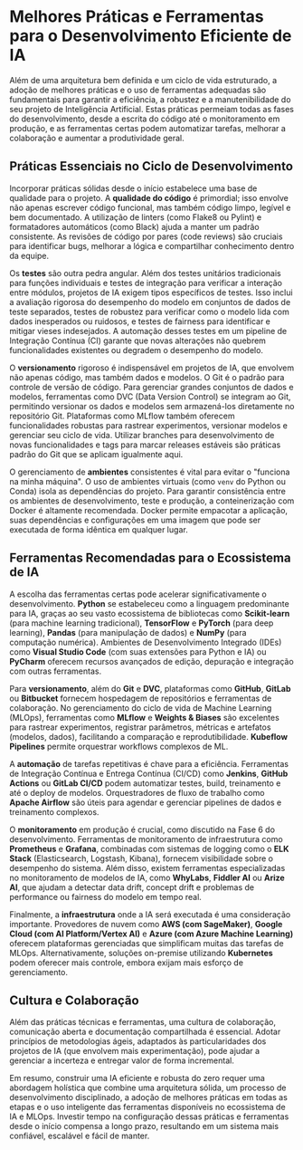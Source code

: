 # Melhores Práticas e Ferramentas para o Desenvolvimento Eficiente de IA

Além de uma arquitetura bem definida e um ciclo de vida estruturado, a adoção de melhores práticas e o uso de ferramentas adequadas são fundamentais para garantir a eficiência, a robustez e a manutenibilidade do seu projeto de Inteligência Artificial. Estas práticas permeiam todas as fases do desenvolvimento, desde a escrita do código até o monitoramento em produção, e as ferramentas certas podem automatizar tarefas, melhorar a colaboração e aumentar a produtividade geral.

## Práticas Essenciais no Ciclo de Desenvolvimento

Incorporar práticas sólidas desde o início estabelece uma base de qualidade para o projeto. A **qualidade do código** é primordial; isso envolve não apenas escrever código funcional, mas também código limpo, legível e bem documentado. A utilização de linters (como Flake8 ou Pylint) e formatadores automáticos (como Black) ajuda a manter um padrão consistente. As revisões de código por pares (code reviews) são cruciais para identificar bugs, melhorar a lógica e compartilhar conhecimento dentro da equipe.

Os **testes** são outra pedra angular. Além dos testes unitários tradicionais para funções individuais e testes de integração para verificar a interação entre módulos, projetos de IA exigem tipos específicos de testes. Isso inclui a avaliação rigorosa do desempenho do modelo em conjuntos de dados de teste separados, testes de robustez para verificar como o modelo lida com dados inesperados ou ruidosos, e testes de fairness para identificar e mitigar vieses indesejados. A automação desses testes em um pipeline de Integração Contínua (CI) garante que novas alterações não quebrem funcionalidades existentes ou degradem o desempenho do modelo.

O **versionamento** rigoroso é indispensável em projetos de IA, que envolvem não apenas código, mas também dados e modelos. O Git é o padrão para controle de versão de código. Para gerenciar grandes conjuntos de dados e modelos, ferramentas como DVC (Data Version Control) se integram ao Git, permitindo versionar os dados e modelos sem armazená-los diretamente no repositório Git. Plataformas como MLflow também oferecem funcionalidades robustas para rastrear experimentos, versionar modelos e gerenciar seu ciclo de vida. Utilizar branches para desenvolvimento de novas funcionalidades e tags para marcar releases estáveis são práticas padrão do Git que se aplicam igualmente aqui.

O gerenciamento de **ambientes** consistentes é vital para evitar o "funciona na minha máquina". O uso de ambientes virtuais (como `venv` do Python ou Conda) isola as dependências do projeto. Para garantir consistência entre os ambientes de desenvolvimento, teste e produção, a conteinerização com Docker é altamente recomendada. Docker permite empacotar a aplicação, suas dependências e configurações em uma imagem que pode ser executada de forma idêntica em qualquer lugar.

## Ferramentas Recomendadas para o Ecossistema de IA

A escolha das ferramentas certas pode acelerar significativamente o desenvolvimento. **Python** se estabeleceu como a linguagem predominante para IA, graças ao seu vasto ecossistema de bibliotecas como **Scikit-learn** (para machine learning tradicional), **TensorFlow** e **PyTorch** (para deep learning), **Pandas** (para manipulação de dados) e **NumPy** (para computação numérica). Ambientes de Desenvolvimento Integrado (IDEs) como **Visual Studio Code** (com suas extensões para Python e IA) ou **PyCharm** oferecem recursos avançados de edição, depuração e integração com outras ferramentas.

Para **versionamento**, além do **Git** e **DVC**, plataformas como **GitHub**, **GitLab** ou **Bitbucket** fornecem hospedagem de repositórios e ferramentas de colaboração. No gerenciamento do ciclo de vida de Machine Learning (MLOps), ferramentas como **MLflow** e **Weights & Biases** são excelentes para rastrear experimentos, registrar parâmetros, métricas e artefatos (modelos, dados), facilitando a comparação e reprodutibilidade. **Kubeflow Pipelines** permite orquestrar workflows complexos de ML.

A **automação** de tarefas repetitivas é chave para a eficiência. Ferramentas de Integração Contínua e Entrega Contínua (CI/CD) como **Jenkins**, **GitHub Actions** ou **GitLab CI/CD** podem automatizar testes, build, treinamento e até o deploy de modelos. Orquestradores de fluxo de trabalho como **Apache Airflow** são úteis para agendar e gerenciar pipelines de dados e treinamento complexos.

O **monitoramento** em produção é crucial, como discutido na Fase 6 do desenvolvimento. Ferramentas de monitoramento de infraestrutura como **Prometheus** e **Grafana**, combinadas com sistemas de logging como o **ELK Stack** (Elasticsearch, Logstash, Kibana), fornecem visibilidade sobre o desempenho do sistema. Além disso, existem ferramentas especializadas no monitoramento de modelos de IA, como **WhyLabs**, **Fiddler AI** ou **Arize AI**, que ajudam a detectar data drift, concept drift e problemas de performance ou fairness do modelo em tempo real.

Finalmente, a **infraestrutura** onde a IA será executada é uma consideração importante. Provedores de nuvem como **AWS (com SageMaker)**, **Google Cloud (com AI Platform/Vertex AI)** e **Azure (com Azure Machine Learning)** oferecem plataformas gerenciadas que simplificam muitas das tarefas de MLOps. Alternativamente, soluções on-premise utilizando **Kubernetes** podem oferecer mais controle, embora exijam mais esforço de gerenciamento.

## Cultura e Colaboração

Além das práticas técnicas e ferramentas, uma cultura de colaboração, comunicação aberta e documentação compartilhada é essencial. Adotar princípios de metodologias ágeis, adaptados às particularidades dos projetos de IA (que envolvem mais experimentação), pode ajudar a gerenciar a incerteza e entregar valor de forma incremental.

Em resumo, construir uma IA eficiente e robusta do zero requer uma abordagem holística que combine uma arquitetura sólida, um processo de desenvolvimento disciplinado, a adoção de melhores práticas em todas as etapas e o uso inteligente das ferramentas disponíveis no ecossistema de IA e MLOps. Investir tempo na configuração dessas práticas e ferramentas desde o início compensa a longo prazo, resultando em um sistema mais confiável, escalável e fácil de manter.
